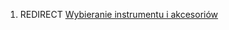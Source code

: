 1.  REDIRECT [Wybieranie instrumentu i
    akcesoriów](Wybieranie_instrumentu_i_akcesoriów "wikilink")